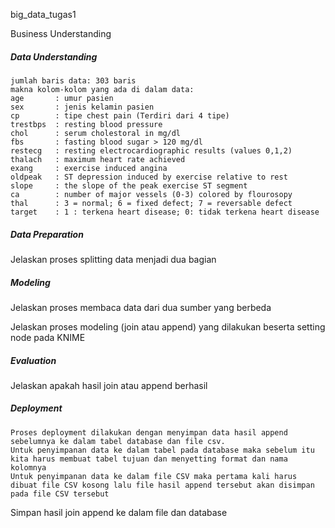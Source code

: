 big_data_tugas1

Business Understanding

##### Data Understanding
```
jumlah baris data: 303 baris 
makna kolom-kolom yang ada di dalam data:
age       : umur pasien
sex       : jenis kelamin pasien
cp        : tipe chest pain (Terdiri dari 4 tipe)
trestbps  : resting blood pressure
chol      : serum cholestoral in mg/dl 
fbs       : fasting blood sugar > 120 mg/dl
restecg   : resting electrocardiographic results (values 0,1,2)
thalach   : maximum heart rate achieved 
exang     : exercise induced angina 
oldpeak   : ST depression induced by exercise relative to rest 
slope     : the slope of the peak exercise ST segment 
ca        : number of major vessels (0-3) colored by flourosopy 
thal      : 3 = normal; 6 = fixed defect; 7 = reversable defect
target    : 1 : terkena heart disease; 0: tidak terkena heart disease
```

##### Data Preparation

Jelaskan proses splitting data menjadi dua bagian

##### Modeling

Jelaskan proses membaca data dari dua sumber yang berbeda

Jelaskan proses modeling (join atau append) yang dilakukan beserta setting node pada KNIME

##### Evaluation

Jelaskan apakah hasil join atau append berhasil

##### Deployment
```
Proses deployment dilakukan dengan menyimpan data hasil append sebelumnya ke dalam tabel database dan file csv.
Untuk penyimpanan data ke dalam tabel pada database maka sebelum itu kita harus membuat tabel tujuan dan menyetting format dan nama kolomnya
Untuk penyimpanan data ke dalam file CSV maka pertama kali harus dibuat file CSV kosong lalu file hasil append tersebut akan disimpan pada file CSV tersebut
```
Simpan hasil join append ke dalam file dan database
